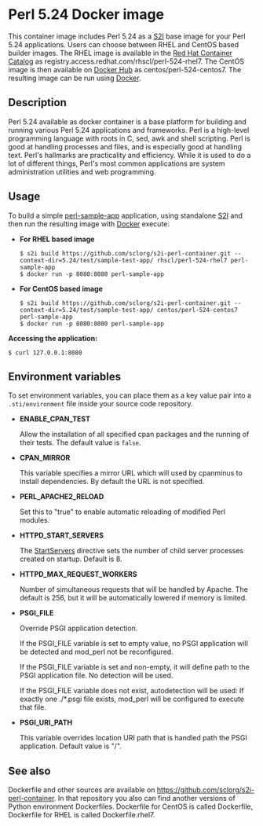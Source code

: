 Perl 5.24 Docker image
=================

This container image includes Perl 5.24 as a [S2I](https://github.com/openshift/source-to-image) base image for your Perl 5.24 applications.
Users can choose between RHEL and CentOS based builder images.
The RHEL image is available in the [Red Hat Container Catalog](https://access.redhat.com/containers/#/registry.access.redhat.com/rhscl/perl-524-rhel7)
as registry.access.redhat.com/rhscl/perl-524-rhel7.
The CentOS image is then available on [Docker Hub](https://hub.docker.com/r/centos/perl-524-centos7/)
as centos/perl-524-centos7. 
The resulting image can be run using [Docker](http://docker.io).

Description
-----------

Perl 5.24 available as docker container is a base platform for 
building and running various Perl 5.24 applications and frameworks. 
Perl is a high-level programming language with roots in C, sed, awk and shell scripting. 
Perl is good at handling processes and files, and is especially good at handling text. 
Perl's hallmarks are practicality and efficiency. While it is used to do a lot of 
different things, Perl's most common applications are system administration utilities 
and web programming.

Usage
---------------------
To build a simple [perl-sample-app](https://github.com/sclorg/s2i-perl-container/tree/master/5.24/test/sample-test-app) application,
using standalone [S2I](https://github.com/openshift/source-to-image) and then run the
resulting image with [Docker](http://docker.io) execute:

*  **For RHEL based image**
    ```
    $ s2i build https://github.com/sclorg/s2i-perl-container.git --context-dir=5.24/test/sample-test-app/ rhscl/perl-524-rhel7 perl-sample-app
    $ docker run -p 8080:8080 perl-sample-app
    ```

*  **For CentOS based image**
    ```
    $ s2i build https://github.com/sclorg/s2i-perl-container.git --context-dir=5.24/test/sample-test-app/ centos/perl-524-centos7 perl-sample-app
    $ docker run -p 8080:8080 perl-sample-app
    ```

**Accessing the application:**
```
$ curl 127.0.0.1:8080
```

Environment variables
---------------------

To set environment variables, you can place them as a key value pair into a `.sti/environment`
file inside your source code repository.

* **ENABLE_CPAN_TEST**

    Allow the installation of all specified cpan packages and the running of their tests. The default value is `false`.

* **CPAN_MIRROR**

    This variable specifies a mirror URL which will used by cpanminus to install dependencies.
    By default the URL is not specified.

* **PERL_APACHE2_RELOAD**

    Set this to "true" to enable automatic reloading of modified Perl modules.

* **HTTPD_START_SERVERS**

    The [StartServers](https://httpd.apache.org/docs/2.4/mod/mpm_common.html#startservers)
    directive sets the number of child server processes created on startup. Default is 8.

* **HTTPD_MAX_REQUEST_WORKERS**

    Number of simultaneous requests that will be handled by Apache. The default
    is 256, but it will be automatically lowered if memory is limited.

* **PSGI_FILE**

    Override PSGI application detection.

    If the PSGI_FILE variable is set to empty value, no PSGI application will
    be detected and mod_perl not be reconfigured.

    If the PSGI_FILE variable is set and non-empty, it will define path to
    the PSGI application file. No detection will be used.

    If the PSGI_FILE variable does not exist, autodetection will be used:
    If exactly one ./*.psgi file exists, mod_perl will be configured to
    execute that file.

* **PSGI_URI_PATH**

    This variable overrides location URI path that is handled path the PSGI
    application. Default value is "/".


See also
--------
Dockerfile and other sources are available on https://github.com/sclorg/s2i-perl-container.
In that repository you also can find another versions of Python environment Dockerfiles.
Dockerfile for CentOS is called Dockerfile, Dockerfile for RHEL is called Dockerfile.rhel7.
